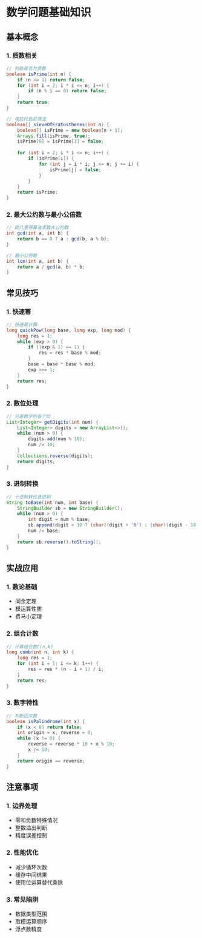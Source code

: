 # 数学问题基础知识

## 基本概念

### 1. 质数相关
```java
// 判断是否为质数
boolean isPrime(int n) {
    if (n <= 1) return false;
    for (int i = 2; i * i <= n; i++) {
        if (n % i == 0) return false;
    }
    return true;
}

// 埃拉托色尼筛法
boolean[] sieveOfEratosthenes(int n) {
    boolean[] isPrime = new boolean[n + 1];
    Arrays.fill(isPrime, true);
    isPrime[0] = isPrime[1] = false;
    
    for (int i = 2; i * i <= n; i++) {
        if (isPrime[i]) {
            for (int j = i * i; j <= n; j += i) {
                isPrime[j] = false;
            }
        }
    }
    return isPrime;
}
```

### 2. 最大公约数与最小公倍数
```java
// 欧几里得算法求最大公约数
int gcd(int a, int b) {
    return b == 0 ? a : gcd(b, a % b);
}

// 最小公倍数
int lcm(int a, int b) {
    return a / gcd(a, b) * b;
}
```

## 常见技巧

### 1. 快速幂
```java
// 快速幂计算
long quickPow(long base, long exp, long mod) {
    long res = 1;
    while (exp > 0) {
        if ((exp & 1) == 1) {
            res = res * base % mod;
        }
        base = base * base % mod;
        exp >>= 1;
    }
    return res;
}
```

### 2. 数位处理
```java
// 分离数字的各个位
List<Integer> getDigits(int num) {
    List<Integer> digits = new ArrayList<>();
    while (num > 0) {
        digits.add(num % 10);
        num /= 10;
    }
    Collections.reverse(digits);
    return digits;
}
```

### 3. 进制转换
```java
// 十进制转任意进制
String toBase(int num, int base) {
    StringBuilder sb = new StringBuilder();
    while (num > 0) {
        int digit = num % base;
        sb.append(digit < 10 ? (char)(digit + '0') : (char)(digit - 10 + 'A'));
        num /= base;
    }
    return sb.reverse().toString();
}
```

## 实战应用

### 1. 数论基础
- 同余定理
- 模运算性质
- 费马小定理

### 2. 组合计数
```java
// 计算组合数C(n,k)
long comb(int n, int k) {
    long res = 1;
    for (int i = 1; i <= k; i++) {
        res = res * (n - i + 1) / i;
    }
    return res;
}
```

### 3. 数字特性
```java
// 判断回文数
boolean isPalindrome(int x) {
    if (x < 0) return false;
    int origin = x, reverse = 0;
    while (x != 0) {
        reverse = reverse * 10 + x % 10;
        x /= 10;
    }
    return origin == reverse;
}
```

## 注意事项

### 1. 边界处理
- 零和负数特殊情况
- 整数溢出判断
- 精度误差控制

### 2. 性能优化
- 减少循环次数
- 缓存中间结果
- 使用位运算替代乘除

### 3. 常见陷阱
- 数据类型范围
- 取模运算顺序
- 浮点数精度
